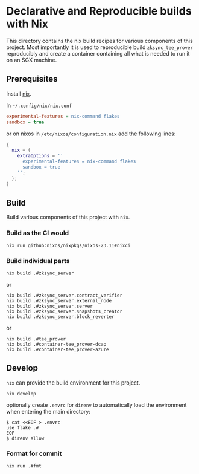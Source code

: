 # Declarative and Reproducible builds with Nix

This directory contains the nix build recipes for various components of this project. Most importantly it is used to
reproducible build `zksync_tee_prover` reproducibly and create a container containing all what is needed to run it on an
SGX machine.

## Prerequisites

Install [nix](https://zero-to-nix.com/start/install).

In `~/.config/nix/nix.conf`

```ini
experimental-features = nix-command flakes
sandbox = true
```

or on nixos in `/etc/nixos/configuration.nix` add the following lines:

```nix
{
  nix = {
    extraOptions = ''
      experimental-features = nix-command flakes
      sandbox = true
    '';
  };
}
```

## Build

Build various components of this project with `nix`.

### Build as the CI would

```shell
nix run github:nixos/nixpkgs/nixos-23.11#nixci
```

### Build individual parts

```shell
nix build .#zksync_server
```

or

```shell
nix build .#zksync_server.contract_verifier
nix build .#zksync_server.external_node
nix build .#zksync_server.server
nix build .#zksync_server.snapshots_creator
nix build .#zksync_server.block_reverter
```

or

```shell
nix build .#tee_prover
nix build .#container-tee_prover-dcap
nix build .#container-tee_prover-azure
```

## Develop

`nix` can provide the build environment for this project.

```shell
nix develop
```

optionally create `.envrc` for `direnv` to automatically load the environment when entering the main directory:

```shell
$ cat <<EOF > .envrc
use flake .#
EOF
$ direnv allow
```

### Format for commit

```shell
nix run .#fmt
```
